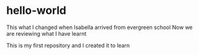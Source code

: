 # hello-world

This what I changed when Isabella arrived from evergreen school
Now we are reviewing what I have learnt 

This is my first repository and I created it to learn
